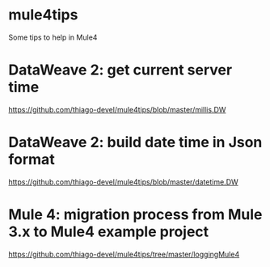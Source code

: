 # mule4tips
Some tips to help in Mule4

# DataWeave 2: get current server time
https://github.com/thiago-devel/mule4tips/blob/master/millis.DW

# DataWeave 2: build date time in Json format
https://github.com/thiago-devel/mule4tips/blob/master/datetime.DW

# Mule 4: migration process from Mule 3.x to Mule4 example project
https://github.com/thiago-devel/mule4tips/tree/master/loggingMule4
